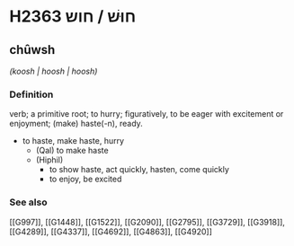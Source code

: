 # H2363 חוּשׁ / חוש

## chûwsh

_(koosh | hoosh | hoosh)_

### Definition

verb; a primitive root; to hurry; figuratively, to be eager with excitement or enjoyment; (make) haste(-n), ready.

- to haste, make haste, hurry
    - (Qal) to make haste
    - (Hiphil)
        - to show haste, act quickly, hasten, come quickly
        - to enjoy, be excited
### See also

[[G997]], [[G1448]], [[G1522]], [[G2090]], [[G2795]], [[G3729]], [[G3918]], [[G4289]], [[G4337]], [[G4692]], [[G4863]], [[G4920]]

